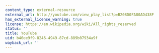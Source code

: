 ```yaml
---
content_type: external-resource
external_url: http://youtube.com/view_play_list?p=B208D0FA80AD438F
has_external_license_warning: true
license: https://en.wikipedia.org/wiki/All_rights_reserved
status: ''
title: YouTube
uid: b40ee9f9-8246-4949-87cd-889b07934a9f
wayback_url: ''
---
```

